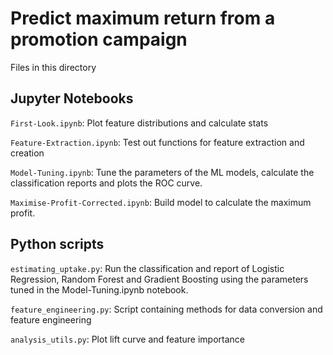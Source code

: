 # Predict maximum return from a promotion campaign 
Files in this directory

## Jupyter Notebooks
`First-Look.ipynb`:            Plot feature distributions and calculate stats

`Feature-Extraction.ipynb`:    Test out functions for feature extraction and creation

`Model-Tuning.ipynb`:          Tune the parameters of the ML models, calculate the classification reports and plots the ROC curve.

`Maximise-Profit-Corrected.ipynb`:   Build model to calculate the maximum profit.

## Python scripts
`estimating_uptake.py`:        Run the classification and report of Logistic Regression, Random Forest and Gradient Boosting using the parameters tuned in the Model-Tuning.ipynb notebook.

`feature_engineering.py`:      Script containing methods for data conversion and feature engineering

`analysis_utils.py`:           Plot lift curve and feature importance

